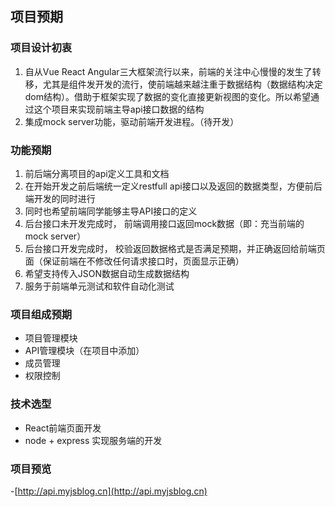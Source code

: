 ## 项目预期
  ### 项目设计初衷
  1. 自从Vue React Angular三大框架流行以来，前端的关注中心慢慢的发生了转移，尤其是组件发开发的流行，使前端越来越注重于数据结构（数据结构决定dom结构）。借助于框架实现了数据的变化直接更新视图的变化。所以希望通过这个项目来实现前端主导api接口数据的结构
  2. 集成mock server功能，驱动前端开发进程。（待开发）
  ### 功能预期
  1. 前后端分离项目的api定义工具和文档
  2. 在开始开发之前后端统一定义restfull api接口以及返回的数据类型，方便前后端开发的同时进行
  3. 同时也希望前端同学能够主导API接口的定义
  4. 后台接口未开发完成时， 前端调用接口返回mock数据（即：充当前端的mock server）
  5. 后台接口开发完成时， 校验返回数据格式是否满足预期，并正确返回给前端页面（保证前端在不修改任何请求接口时，页面显示正确）
  6. 希望支持传入JSON数据自动生成数据结构
  7. 服务于前端单元测试和软件自动化测试
  ### 项目组成预期
  - 项目管理模块
  - API管理模块（在项目中添加）
  - 成员管理
  - 权限控制
  ### 技术选型
  - React前端页面开发
  - node + express 实现服务端的开发
  ### 项目预览
   -[http://api.myjsblog.cn](http://api.myjsblog.cn)
